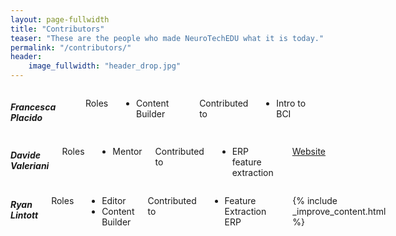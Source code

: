 ```yaml
---
layout: page-fullwidth
title: "Contributors"
teaser: "These are the people who made NeuroTechEDU what it is today."
permalink: "/contributors/"
header:
    image_fullwidth: "header_drop.jpg"
---
```

<div class="medium-4 columns contributor" markdown="1">

##### Francesca Placido

Roles

* Content Builder

Contributed to

* Intro to BCI

<a href="http://creative-saga.com/" class="icon-globe"></a>
<a href="http://twitter.com/" class="icon-twitter"></a>
<a href="http://facebook.com/" class="icon-facebook"></a>
<a href="http://github.com/" class="icon-github"></a>
<a href="http://youtube.com/" class="icon-youtube"></a>
</div>



<div class="medium-4 columns contributor" markdown="1">

##### Davide Valeriani

Roles

* Mentor

Contributed to

* ERP feature extraction

<a href="http://www.davidevaleriani.it/" class="icon-globe">Website</a>
</div>
<div class="medium-4 columns contributor" markdown="1">


##### Ryan Lintott

Roles

* Editor
* Content Builder

Contributed to

* Feature Extraction ERP

<div class="medium-4 columns contributor" markdown="1">

<a href="http://ryanlintott.com/" class="icon-globe"></a>
<a href="http://linkedin.com/in/ryanlintott/" class="icon-linkedin"></a>
<a href="http://twitter.com/ryanlintott" class="icon-twitter"></a>
<a href="http://github.com/ryanlintott" class="icon-github"></a>

</div>



{% include _improve_content.html %}
